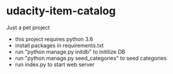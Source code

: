 # udacity-item-catalog
Just a pet project

- this project requires python 3.6
- install packages in requirements.txt
- run "python manage.py initdb" to initilize DB
- run "python manage.py seed_categories" to seed categories
- run index.py to start web server
